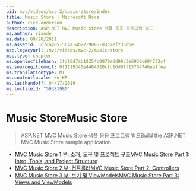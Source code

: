 ```yaml
---
uid: mvc/videos/mvc-2/music-store/index
title: Music Store | Microsoft Docs
author: rick-anderson
description: ASP.NET MVC Music Store 샘플 응용 프로그램 빌드
ms.author: riande
ms.date: 09/28/2011
ms.assetid: 3c7ca405-564a-4b27-9085-d3c2ef236dbe
msc.legacyurl: /mvc/videos/mvc-2/music-store
msc.type: chapter
ms.openlocfilehash: 1fdf6d7ab19354b0079add99c3e6930c60f772cf
ms.sourcegitcommit: 0f1119340e4464720cfd16d0ff15764746ea1fea
ms.translationtype: MT
ms.contentlocale: ko-KR
ms.lasthandoff: 04/17/2019
ms.locfileid: "59381980"
---
```

# <a name="music-store"></a><span data-ttu-id="ddb42-103">Music Store</span><span class="sxs-lookup"><span data-stu-id="ddb42-103">Music Store</span></span>

> <span data-ttu-id="ddb42-104">ASP.NET MVC Music Store 샘플 응용 프로그램 빌드</span><span class="sxs-lookup"><span data-stu-id="ddb42-104">Build the ASP.NET MVC Music Store sample application</span></span>


- [<span data-ttu-id="ddb42-105">MVC Music Store 1 부: 소개, 도구 및 프로젝트 구조</span><span class="sxs-lookup"><span data-stu-id="ddb42-105">MVC Music Store Part 1: Intro, Tools, and Project Structure</span></span>](mvc-music-store-part-1-intro-tools-and-project-structure.md)
- [<span data-ttu-id="ddb42-106">MVC Music Store 2 부: 컨트롤러</span><span class="sxs-lookup"><span data-stu-id="ddb42-106">MVC Music Store Part 2: Controllers</span></span>](mvc-music-store-part-2-controllers.md)
- [<span data-ttu-id="ddb42-107">MVC Music Store 3 부: 보기 및 ViewModels</span><span class="sxs-lookup"><span data-stu-id="ddb42-107">MVC Music Store Part 3: Views and ViewModels</span></span>](mvc-music-store-part-3-views-and-viewmodels.md)
